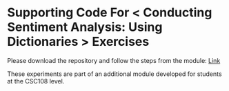 # Supporting Code For < Conducting Sentiment Analysis: Using Dictionaries > Exercises
Please download the repository and follow the steps from the module: [Link](<https://ecampusontario.pressbooks.pub/cscriticalpedagogies/chapter/dictionary-sentiment-analysis/>)

These experiments are part of an additional module developed for students at the CSC108 level.
